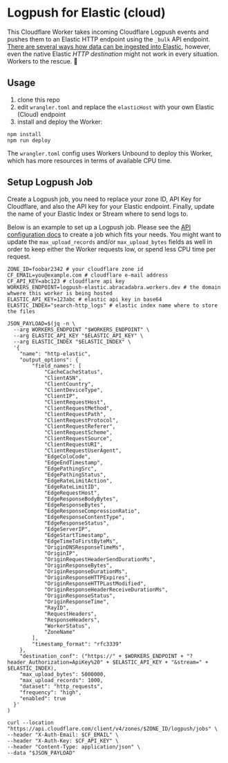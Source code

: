 # Logpush for Elastic (cloud)

This Cloudflare Worker takes incoming Cloudflare Logpush events and pushes them to an Elastic HTTP endpoint using the `_bulk` API endpoint. [There are several ways how data can be ingested into Elastic](https://docs.elastic.co/integrations/cloudflare_logpush#), however, even the native Elastic _HTTP destination_ might not work in every situation. Workers to the rescue. 🔧

## Usage

1. clone this repo
2. edit `wrangler.toml` and replace the `elasticHost` with your own Elastic (Cloud) endpoint
3. install and deploy the Worker:

```shell
npm install
npm run deploy
```

The `wrangler.toml` config uses Workers Unbound to deploy this Worker, which has more resources in terms of available CPU time.

## Setup Logpush Job

Create a Logpush job, you need to replace your zone ID, API Key for Cloudflare, and also the API key for your Elastic endpoint. Finally, update the name of your Elastic Index or Stream where to send logs to.

Below is an example to set up a Logpush job. Please see the [API configuration docs](https://developers.cloudflare.com/logs/get-started/api-configuration/) to create a job which fits your needs. You might want to update the `max_upload_records` and/or `max_upload_bytes` fields as well in order to keep either the Worker requests low, or spend less CPU time per request.

```shell
ZONE_ID=foobar2342 # your cloudflare zone id
CF_EMAIL=you@example.com # cloudflare e-mail address
CF_API_KEY=abc123 # cloudflare api key
WORKERS_ENDPOINT=logpush-elastic.abracadabra.workers.dev # the domain whwere this worker is being hosted
ELASTIC_API_KEY=123abc # elastic api key in base64
ELASTIC_INDEX="search-http_logs" # elastic index name where to store the files

JSON_PAYLOAD=$(jq -n \
  --arg WORKERS_ENDPOINT "$WORKERS_ENDPOINT" \
  --arg ELASTIC_API_KEY "$ELASTIC_API_KEY" \
  --arg ELASTIC_INDEX "$ELASTIC_INDEX" \
  '{
    "name": "http-elastic",
    "output_options": {
        "field_names": [
            "CacheCacheStatus",
            "ClientASN",
            "ClientCountry",
            "ClientDeviceType",
            "ClientIP",
            "ClientRequestHost",
            "ClientRequestMethod",
            "ClientRequestPath",
            "ClientRequestProtocol",
            "ClientRequestReferer",
            "ClientRequestScheme",
            "ClientRequestSource",
            "ClientRequestURI",
            "ClientRequestUserAgent",
            "EdgeColoCode",
            "EdgeEndTimestamp",
            "EdgePathingSrc",
            "EdgePathingStatus",
            "EdgeRateLimitAction",
            "EdgeRateLimitID",
            "EdgeRequestHost",
            "EdgeResponseBodyBytes",
            "EdgeResponseBytes",
            "EdgeResponseCompressionRatio",
            "EdgeResponseContentType",
            "EdgeResponseStatus",
            "EdgeServerIP",
            "EdgeStartTimestamp",
            "EdgeTimeToFirstByteMs",
            "OriginDNSResponseTimeMs",
            "OriginIP",
            "OriginRequestHeaderSendDurationMs",
            "OriginResponseBytes",
            "OriginResponseDurationMs",
            "OriginResponseHTTPExpires",
            "OriginResponseHTTPLastModified",
            "OriginResponseHeaderReceiveDurationMs",
            "OriginResponseStatus",
            "OriginResponseTime",
            "RayID",
            "RequestHeaders",
            "ResponseHeaders",
            "WorkerStatus",
            "ZoneName"
        ],
        "timestamp_format": "rfc3339"
    },
    "destination_conf": ("https://" + $WORKERS_ENDPOINT + "?header_Authorization=ApiKey%20" + $ELASTIC_API_KEY + "&stream=" + $ELASTIC_INDEX),
    "max_upload_bytes": 5000000,
    "max_upload_records": 1000,
    "dataset": "http_requests",
    "frequency": "high",
    "enabled": true
  }'
)

curl --location "https://api.cloudflare.com/client/v4/zones/$ZONE_ID/logpush/jobs" \
--header "X-Auth-Email: $CF_EMAIL" \
--header "X-Auth-Key: $CF_API_KEY" \
--header "Content-Type: application/json" \
--data "$JSON_PAYLOAD"
```
